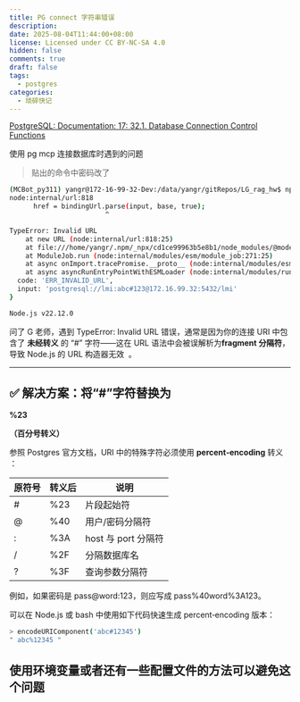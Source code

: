 ```yaml
---
title: PG connect 字符串错误
description: 
date: 2025-08-04T11:44:00+08:00
license: Licensed under CC BY-NC-SA 4.0
hidden: false
comments: true
draft: false
tags:
  - postgres
categories:
  - 琐碎快记
---
```

[PostgreSQL: Documentation: 17: 32.1. Database Connection Control Functions](https://www.postgresql.org/docs/current/libpq-connect.html)

使用 pg mcp 连接数据库时遇到的问题

>贴出的命令中密码改了


```bash
(MCBot_py311) yangr@172-16-99-32-Dev:/data/yangr/gitRepos/LG_rag_hw$ npx -y @modelcontextprotocol/server-postgres "postgresql://lmi:abc#123@172.16.99.32:5432/lmi"
node:internal/url:818
      href = bindingUrl.parse(input, base, true);
                        ^

TypeError: Invalid URL
    at new URL (node:internal/url:818:25)
    at file:///home/yangr/.npm/_npx/cd1ce99963b5e8b1/node_modules/@modelcontextprotocol/server-postgres/dist/index.js:21:25
    at ModuleJob.run (node:internal/modules/esm/module_job:271:25)
    at async onImport.tracePromise.__proto__ (node:internal/modules/esm/loader:547:26)
    at async asyncRunEntryPointWithESMLoader (node:internal/modules/run_main:116:5) {
  code: 'ERR_INVALID_URL',
  input: 'postgresql://lmi:abc#123@172.16.99.32:5432/lmi'
}

Node.js v22.12.0
```

问了 G 老师，遇到 TypeError: Invalid URL 错误，通常是因为你的连接 URI 中包含了 **未经转义** 的 “#” 字符——这在 URL 语法中会被误解析为**fragment 分隔符**，导致 Node.js 的 URL 构造器无效  。

---
 ## **✅ 解决方案：将“#”字符替换为** 
 
 **%23**

 **（百分号转义）**

参照 Postgres 官方文档，URI 中的特殊字符必须使用 **percent‑encoding** 转义  ：

|**原符号**|**转义后**|**说明**|
|---|---|---|
|#|%23|片段起始符|
|@|%40|用户/密码分隔符|
|:|%3A|host 与 port 分隔符|
|/|%2F|分隔数据库名|
|?|%3F|查询参数分隔符|

例如，如果密码是 pass@word:123，则应写成 pass%40word%3A123。

可以在 Node.js 或 bash 中使用如下代码快速生成 percent‑encoding 版本：

```bash
> encodeURIComponent('abc#12345')
" abc%12345 "
```

## 使用环境变量或者还有一些配置文件的方法可以避免这个问题